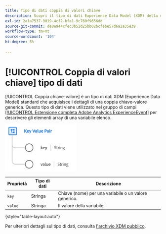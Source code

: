 ```yaml
---
title: Tipo di dati coppia di valori chiave
description: Scopri il tipo di dati Experience Data Model (XDM) della coppia di valori chiave.
exl-id: 2a1a7537-9019-4cf2-bfa1-9c760f9656dd
source-git-commit: de8e944cfec3b52d25bb02bcfebe57d6a2a35e39
workflow-type: tm+mt
source-wordcount: '104'
ht-degree: 5%

---
```


# [!UICONTROL Coppia di valori chiave] tipo di dati

[!UICONTROL Coppia chiave-valore] è un tipo di dati XDM (Experience Data Model) standard che acquisisce i dettagli di una coppia chiave-valore generica. Questo tipo di dati viene utilizzato nel gruppo di campi [[!UICONTROL Estensione completa Adobe Analytics ExperienceEvent]](../field-groups/event/analytics-full-extension.md) per descrivere gli elementi array di una variabile elenco.

![Struttura coppia di valori chiave](../images/data-types/key-value-pair.png)

| Proprietà | Tipo di dati | Descrizione |
| --- | --- | --- |
| `key` | Stringa | Chiave (nome) per una variabile o un valore generico. |
| `value` | Stringa | Il valore della variabile. |

{style="table-layout:auto"}

Per ulteriori dettagli sul tipo di dati, consulta [l&#39;archivio XDM pubblico](https://github.com/adobe/xdm/blob/master/extensions/adobe/experience/analytics/keyvalue.schema.json).
